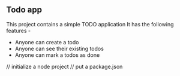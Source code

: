## Todo app

This project contains a simple TODO application
It has the following features -

- Anyone can create a todo
- Anyone can see their existing todos
- Anyone can mark a todos as done

// initialize a node project
// put a package.json
